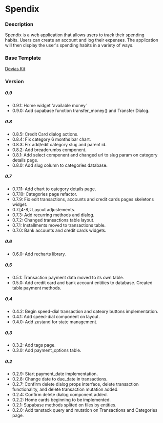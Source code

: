 # Spendix

### Description 

Spendix is a web application that allows users to track their spending habits. Users can create an account and log their expenses. The application will then display the user's spending habits in a variety of ways.

### Base Template

[Devias Kit](https://github.com/devias-io/material-kit-react)

### Version


##### 0.9
- 0.9.1: Home widget 'available money'
- 0.9.0: Add supabase function transfer_money() and Transfer Dialog.

##### 0.8
- 0.8.5: Credit Card dialog actions.
- 0.8.4: Fix category 6 months bar chart.
- 0.8.3: Fix add/edit category slug and parent id.
- 0.8.2: Add breadcrumbs component.
- 0.8.1: Add select component and changed url to slug param on category details page.
- 0.8.0: Add slug column to categories database. 

##### 0.7
- 0.7.11: Add chart to category details page.
- 0.7.10: Categories page refactor.
- 0.7.9: Fix edit transactions, accounts and credit cards pages skeletons widget.
- 0.7.[4-8]: Layout adjustements.
- 0.7.3: Add recurring methods and dialog.
- 0.7.2: Changed transactions table layout.
- 0.7.1: Installments moved to transactions table.
- 0.7.0: Bank accounts and credit cards widgets.

##### 0.6
- 0.6.0: Add recharts library.

##### 0.5
- 0.5.1: Transaction payment data moved to its own table.
- 0.5.0: Add credit card and bank account entities to database. Created table payment methods.

##### 0.4
- 0.4.2: Begin speed-dial transaction and cateory buttons implementation.
- 0.4.1: Add speed-dial component on layout.
- 0.4.0: Add zustand for state management.

##### 0.3
- 0.3.2: Add tags page.
- 0.3.0: Add payment_options table.

##### 0.2
- 0.2.9: Start payment_date implementation.
- 0.2.8: Change date to due_date in transactions.
- 0.2.7: Confirm delete dialog props interface, delete transaction functionality, and delete transaction mutation added.
- 0.2.4: Confirm delete dialog component added.
- 0.2.2: Home cards beginning to be implemented.
- 0.2.1: Supabase methods splited on files by entities.
- 0.2.0: Add tanstack query and mutation on Transactions and Categories page.
